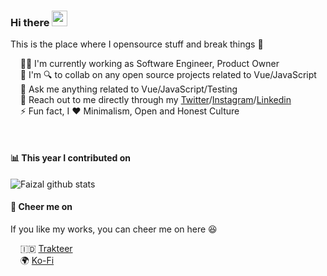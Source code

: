 ### Hi there <a href="https://www.gautamkrishnar.com/"><img src="https://media.giphy.com/media/hvRJCLFzcasrR4ia7z/giphy.gif" width="25px"></a>
This is the place where I opensource stuff and break things 🤣

&nbsp; &nbsp; 🙋‍♂️ I'm currently working as Software Engineer, Product Owner<br>
&nbsp; &nbsp; 🤝 I'm 🔍 to collab on any open source projects related to Vue/JavaScript <br>
&nbsp; &nbsp; 💬 Ask me anything related to Vue/JavaScript/Testing <br>
&nbsp; &nbsp; 📩 Reach out to me directly through my [Twitter](https://twitter.com/logustr4)/[Instagram](https://www.instagram.com/logustra)/[Linkedin](https://www.linkedin.com/in/logustra)<br>
&nbsp; &nbsp; ⚡ Fun fact, I ❤️ Minimalism, Open and Honest Culture

<br />

#### 📊 This year I contributed on
![Faizal github stats](https://github-readme-stats.vercel.app/api?username=logustra&hide_title=true&hide_border=true&show_icons=true)

#### 🍻 Cheer me on
If you like my works, you can cheer me on here 😆

&nbsp; &nbsp; 🇮🇩 [Trakteer](https://trakteer.id/logustra/tip)<br>
&nbsp; &nbsp; 🌍 [Ko-Fi](https://ko-fi.com/logustra)<br>